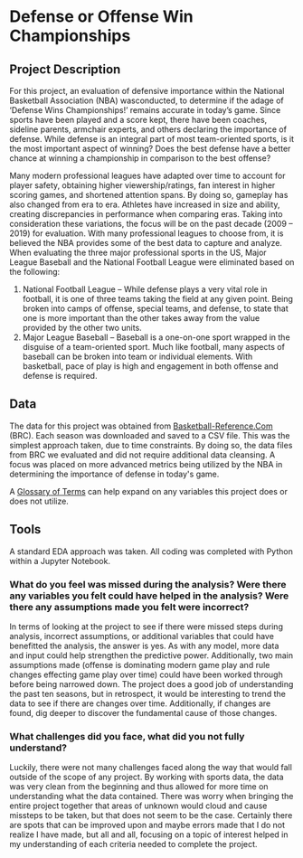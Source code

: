 # Defense or Offense Win Championships  

## Project Description

For this project, an evaluation of defensive importance within the National Basketball Association (NBA) wasconducted, to determine if the adage of ‘Defense Wins Championships!’ remains accurate in today’s game. Since sports have been played and a score kept, there have been coaches, sideline parents, armchair experts, and others declaring the importance of defense. While defense is an integral part of most team-oriented sports, is it the most important aspect of winning? Does the best defense have a better chance at winning a championship in comparison to the best offense?  

Many modern professional leagues have adapted over time to account for player safety, obtaining higher viewership/ratings, fan interest in higher scoring games, and shortened attention spans. By doing so, gameplay has also changed from era to era. Athletes have increased in size and ability, creating discrepancies in performance when comparing eras. Taking into consideration these variations, the focus will be on the past decade (2009 – 2019) for evaluation. With many professional leagues to choose from, it is believed the NBA provides some of the best data to capture and analyze. When evaluating the three major professional sports in the US, Major League Baseball and the National Football League were eliminated based on the following:  

  1.	National Football League – While defense plays a very vital role in football, it is one of three teams taking the field at any given point. Being broken into camps of offense, special teams, and defense, to state that one is more important than the other takes away from the value provided by the other two units. 
  2.	Major League Baseball – Baseball is a one-on-one sport wrapped in the disguise of a team-oriented sport. Much like football, many aspects of baseball can be broken into team or individual elements. With basketball, pace of play is high and engagement in both offense and defense is required. 

## Data
The data for this project was obtained from [Basketball-Reference.Com](www.basketball-reference.com/) (BRC). Each season was downloaded and saved to a CSV file. This was the simplest approach taken, due to time constraints. By doing so, the data files from BRC we evaluated and did not require additional data cleansing. A focus was placed on more advanced metrics being utilized by the NBA in determining the importance of defense in today's game.

A [Glossary of Terms](https://www.basketball-reference.com/about/glossary.html) can help expand on any variables this project does or does not utilize.

## Tools
A standard EDA approach was taken. All coding was completed with Python within a Jupyter Notebook.

### What do you feel was missed during the analysis? Were there any variables you felt could have helped in the analysis? Were there any assumptions made you felt were incorrect?
In terms of looking at the project to see if there were missed steps during analysis, incorrect assumptions, or additional variables that could have benefitted the analysis, the answer is yes. As with any model, more data and input could help strengthen the predictive power. Additionally, two main assumptions made (offense is dominating modern game play and rule changes effecting game play over time) could have been worked through before being narrowed down. The project does a good job of understanding the past ten seasons, but in retrospect, it would be interesting to trend the data to see if there are changes over time. Additionally, if changes are found, dig deeper to discover the fundamental cause of those changes.
### What challenges did you face, what did you not fully understand?
Luckily, there were not many challenges faced along the way that would fall outside of the scope of any project. By working with sports data, the data was very clean from the beginning and thus allowed for more time on understanding what the data contained. There was worry when bringing the entire project together that areas of unknown would cloud and cause missteps to be taken, but that does not seem to be the case. Certainly there are spots that can be improved upon and maybe errors made that I do not realize I have made, but all and all, focusing on a topic of interest helped in my understanding of each criteria needed to complete the project.
